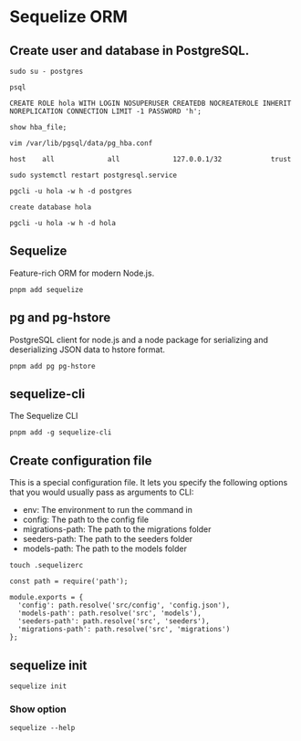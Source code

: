 # Sequelize ORM

## Create user and database in PostgreSQL.
```
sudo su - postgres
```
```
psql
```
```
CREATE ROLE hola WITH LOGIN NOSUPERUSER CREATEDB NOCREATEROLE INHERIT NOREPLICATION CONNECTION LIMIT -1 PASSWORD 'h';
```
```
show hba_file;
```
```
vim /var/lib/pgsql/data/pg_hba.conf
```
```
host    all             all             127.0.0.1/32            trust
```
```
sudo systemctl restart postgresql.service
```
```
pgcli -u hola -w h -d postgres
```
```
create database hola
```
```
pgcli -u hola -w h -d hola
```
## Sequelize
Feature-rich ORM for modern Node.js.
```
pnpm add sequelize
```
## pg and pg-hstore
PostgreSQL client for node.js and a node package for serializing and deserializing JSON data to hstore format.
```
pnpm add pg pg-hstore
```
## sequelize-cli
The Sequelize CLI 
```
pnpm add -g sequelize-cli
```
## Create configuration file
This is a special configuration file. It lets you specify the following options that you would usually pass as arguments to CLI:
* env: The environment to run the command in
* config: The path to the config file
* migrations-path: The path to the migrations folder
* seeders-path: The path to the seeders folder
* models-path: The path to the models folder
```
touch .sequelizerc
```
```
const path = require('path');

module.exports = {
  'config': path.resolve('src/config', 'config.json'),
  'models-path': path.resolve('src', 'models'),
  'seeders-path': path.resolve('src', 'seeders'),
  'migrations-path': path.resolve('src', 'migrations')
};
```
## sequelize init 
```
sequelize init
```
### Show option
```
sequelize --help
```
